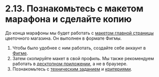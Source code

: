 # 2.13. Познакомьтесь с макетом марафона и сделайте копию

До конца марафоны мы будет работать с [макетом главной страницы](https://www.figma.com/file/HdU7VTV6uNdHyuvDrffeKC/%D0%9C%D0%B0%D1%80%D0%B0%D1%84%D0%BE%D0%BD-2021?node-id=0%3A1) цветочного магазина. Он выполнен в формате Фигмы.

1. Чтобы было удобнее с ним работать, создайте себе аккаунт в [Фигме](http://figma.com/).
2. Затем скопируйте макет в свой профиль. Мы также рекомендуем работать в [десктопном приложении](https://www.figma.com/downloads), а не в браузере.
3. Познакомьтесь с [техническим заданием](./Техническое%20задание.pdf) и [критериями](./Критерии.pdf).